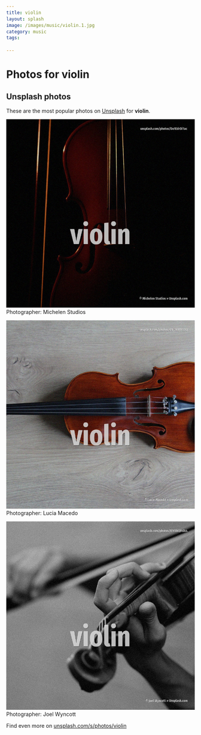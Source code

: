 ```yaml
---
title: violin
layout: splash
image: /images/music/violin.1.jpg
category: music
tags:

---
```

# Photos for violin
 
## Unsplash photos
These are the most popular photos on [Unsplash](https://unsplash.com) for **violin**.
 
![violin](/images/music/violin.1.jpg)
Photographer:  Michelen Studios
 
![violin](/images/music/violin.2.jpg)
Photographer:  Lucia Macedo
 
![violin](/images/music/violin.3.jpg)
Photographer:  Joel Wyncott
 
Find even more on [unsplash.com/s/photos/violin](https://unsplash.com/s/photos/violin)
 
